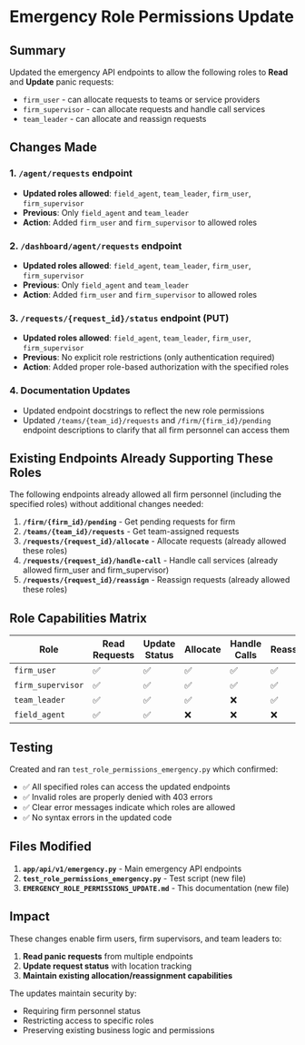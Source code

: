 # Emergency Role Permissions Update

## Summary

Updated the emergency API endpoints to allow the following roles to **Read** and **Update** panic requests:
- `firm_user` - can allocate requests to teams or service providers
- `firm_supervisor` - can allocate requests and handle call services  
- `team_leader` - can allocate and reassign requests

## Changes Made

### 1. `/agent/requests` endpoint
- **Updated roles allowed**: `field_agent`, `team_leader`, `firm_user`, `firm_supervisor`
- **Previous**: Only `field_agent` and `team_leader`
- **Action**: Added `firm_user` and `firm_supervisor` to allowed roles

### 2. `/dashboard/agent/requests` endpoint
- **Updated roles allowed**: `field_agent`, `team_leader`, `firm_user`, `firm_supervisor`
- **Previous**: Only `field_agent` and `team_leader`
- **Action**: Added `firm_user` and `firm_supervisor` to allowed roles

### 3. `/requests/{request_id}/status` endpoint (PUT)
- **Updated roles allowed**: `field_agent`, `team_leader`, `firm_user`, `firm_supervisor`
- **Previous**: No explicit role restrictions (only authentication required)
- **Action**: Added proper role-based authorization with the specified roles

### 4. Documentation Updates
- Updated endpoint docstrings to reflect the new role permissions
- Updated `/teams/{team_id}/requests` and `/firm/{firm_id}/pending` endpoint descriptions to clarify that all firm personnel can access them

## Existing Endpoints Already Supporting These Roles

The following endpoints already allowed all firm personnel (including the specified roles) without additional changes needed:

1. **`/firm/{firm_id}/pending`** - Get pending requests for firm
2. **`/teams/{team_id}/requests`** - Get team-assigned requests  
3. **`/requests/{request_id}/allocate`** - Allocate requests (already allowed these roles)
4. **`/requests/{request_id}/handle-call`** - Handle call services (already allowed firm_user and firm_supervisor)
5. **`/requests/{request_id}/reassign`** - Reassign requests (already allowed these roles)

## Role Capabilities Matrix

| Role | Read Requests | Update Status | Allocate | Handle Calls | Reassign |
|------|---------------|---------------|----------|--------------|----------|
| `firm_user` | ✅ | ✅ | ✅ | ✅ | ✅ |
| `firm_supervisor` | ✅ | ✅ | ✅ | ✅ | ✅ |
| `team_leader` | ✅ | ✅ | ✅ | ❌ | ✅ |
| `field_agent` | ✅ | ✅ | ❌ | ❌ | ❌ |

## Testing

Created and ran `test_role_permissions_emergency.py` which confirmed:
- ✅ All specified roles can access the updated endpoints
- ✅ Invalid roles are properly denied with 403 errors
- ✅ Clear error messages indicate which roles are allowed
- ✅ No syntax errors in the updated code

## Files Modified

1. **`app/api/v1/emergency.py`** - Main emergency API endpoints
2. **`test_role_permissions_emergency.py`** - Test script (new file)
3. **`EMERGENCY_ROLE_PERMISSIONS_UPDATE.md`** - This documentation (new file)

## Impact

These changes enable firm users, firm supervisors, and team leaders to:
1. **Read panic requests** from multiple endpoints
2. **Update request status** with location tracking
3. **Maintain existing allocation/reassignment capabilities**

The updates maintain security by:
- Requiring firm personnel status
- Restricting access to specific roles
- Preserving existing business logic and permissions